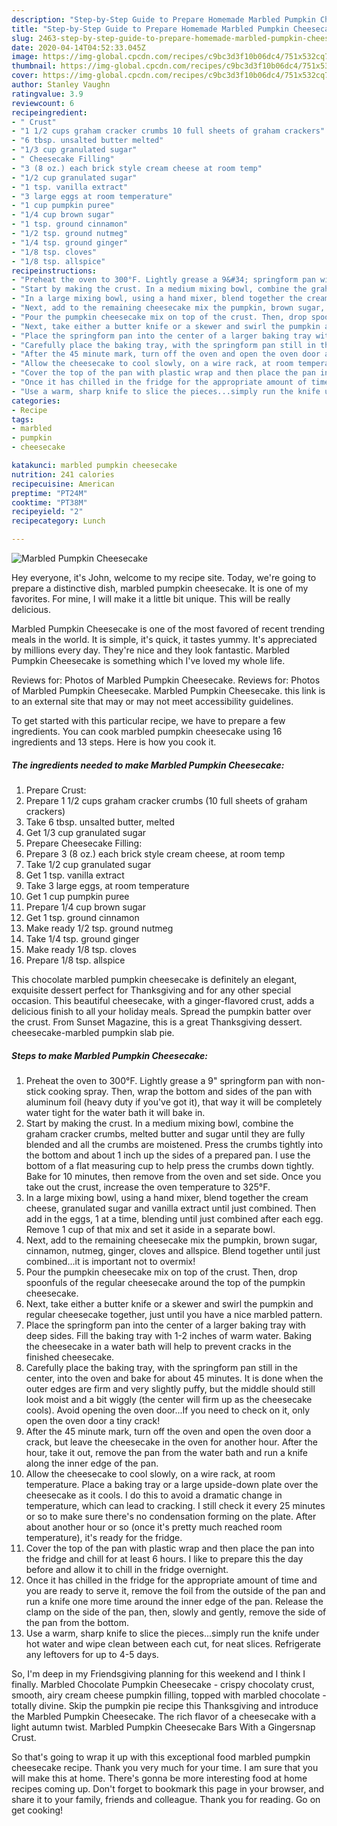 ```yaml
---
description: "Step-by-Step Guide to Prepare Homemade Marbled Pumpkin Cheesecake"
title: "Step-by-Step Guide to Prepare Homemade Marbled Pumpkin Cheesecake"
slug: 2463-step-by-step-guide-to-prepare-homemade-marbled-pumpkin-cheesecake
date: 2020-04-14T04:52:33.045Z
image: https://img-global.cpcdn.com/recipes/c9bc3d3f10b06dc4/751x532cq70/marbled-pumpkin-cheesecake-recipe-main-photo.jpg
thumbnail: https://img-global.cpcdn.com/recipes/c9bc3d3f10b06dc4/751x532cq70/marbled-pumpkin-cheesecake-recipe-main-photo.jpg
cover: https://img-global.cpcdn.com/recipes/c9bc3d3f10b06dc4/751x532cq70/marbled-pumpkin-cheesecake-recipe-main-photo.jpg
author: Stanley Vaughn
ratingvalue: 3.9
reviewcount: 6
recipeingredient:
- " Crust"
- "1 1/2 cups graham cracker crumbs 10 full sheets of graham crackers"
- "6 tbsp. unsalted butter melted"
- "1/3 cup granulated sugar"
- " Cheesecake Filling"
- "3 (8 oz.) each brick style cream cheese at room temp"
- "1/2 cup granulated sugar"
- "1 tsp. vanilla extract"
- "3 large eggs at room temperature"
- "1 cup pumpkin puree"
- "1/4 cup brown sugar"
- "1 tsp. ground cinnamon"
- "1/2 tsp. ground nutmeg"
- "1/4 tsp. ground ginger"
- "1/8 tsp. cloves"
- "1/8 tsp. allspice"
recipeinstructions:
- "Preheat the oven to 300°F. Lightly grease a 9&#34; springform pan with non-stick cooking spray. Then, wrap the bottom and sides of the pan with aluminum foil (heavy duty if you&#39;ve got it), that way it will be completely water tight for the water bath it will bake in."
- "Start by making the crust. In a medium mixing bowl, combine the graham cracker crumbs, melted butter and sugar until they are fully blended and all the crumbs are moistened. Press the crumbs tightly into the bottom and about 1 inch up the sides of a prepared pan. I use the bottom of a flat measuring cup to help press the crumbs down tightly. Bake for 10 minutes, then remove from the oven and set side. Once you take out the crust, increase the oven temperature to 325°F."
- "In a large mixing bowl, using a hand mixer, blend together the cream cheese, granulated sugar and vanilla extract until just combined. Then add in the eggs, 1 at a time, blending until just combined after each egg. Remove 1 cup of that mix and set it aside in a separate bowl."
- "Next, add to the remaining cheesecake mix the pumpkin, brown sugar, cinnamon, nutmeg, ginger, cloves and allspice. Blend together until just combined...it is important not to overmix!"
- "Pour the pumpkin cheesecake mix on top of the crust. Then, drop spoonfuls of the regular cheesecake around the top of the pumpkin cheesecake."
- "Next, take either a butter knife or a skewer and swirl the pumpkin and regular cheesecake together, just until you have a nice marbled pattern."
- "Place the springform pan into the center of a larger baking tray with deep sides. Fill the baking tray with 1-2 inches of warm water. Baking the cheesecake in a water bath will help to prevent cracks in the finished cheesecake."
- "Carefully place the baking tray, with the springform pan still in the center, into the oven and bake for about 45 minutes. It is done when the outer edges are firm and very slightly puffy, but the middle should still look moist and a bit wiggly (the center will firm up as the cheesecake cools). Avoid opening the oven door...If you need to check on it, only open the oven door a tiny crack!"
- "After the 45 minute mark, turn off the oven and open the oven door a crack, but leave the cheesecake in the oven for another hour. After the hour, take it out, remove the pan from the water bath and run a knife along the inner edge of the pan."
- "Allow the cheesecake to cool slowly, on a wire rack, at room temperature. Place a baking tray or a large upside-down plate over the cheesecake as it cools. I do this to avoid a dramatic change in temperature, which can lead to cracking. I still check it every 25 minutes or so to make sure there&#39;s no condensation forming on the plate. After about another hour or so (once it&#39;s pretty much reached room temperature), it&#39;s ready for the fridge."
- "Cover the top of the pan with plastic wrap and then place the pan into the fridge and chill for at least 6 hours. I like to prepare this the day before and allow it to chill in the fridge overnight."
- "Once it has chilled in the fridge for the appropriate amount of time and you are ready to serve it, remove the foil from the outside of the pan and run a knife one more time around the inner edge of the pan. Release the clamp on the side of the pan, then, slowly and gently, remove the side of the pan from the bottom."
- "Use a warm, sharp knife to slice the pieces...simply run the knife under hot water and wipe clean between each cut, for neat slices. Refrigerate any leftovers for up to 4-5 days."
categories:
- Recipe
tags:
- marbled
- pumpkin
- cheesecake

katakunci: marbled pumpkin cheesecake 
nutrition: 241 calories
recipecuisine: American
preptime: "PT24M"
cooktime: "PT38M"
recipeyield: "2"
recipecategory: Lunch

---
```



![Marbled Pumpkin Cheesecake](https://img-global.cpcdn.com/recipes/c9bc3d3f10b06dc4/751x532cq70/marbled-pumpkin-cheesecake-recipe-main-photo.jpg)

Hey everyone, it's John, welcome to my recipe site. Today, we're going to prepare a distinctive dish, marbled pumpkin cheesecake. It is one of my favorites. For mine, I will make it a little bit unique. This will be really delicious.

Marbled Pumpkin Cheesecake is one of the most favored of recent trending meals in the world. It is simple, it's quick, it tastes yummy. It's appreciated by millions every day. They're nice and they look fantastic. Marbled Pumpkin Cheesecake is something which I've loved my whole life.

Reviews for: Photos of Marbled Pumpkin Cheesecake. Reviews for: Photos of Marbled Pumpkin Cheesecake. Marbled Pumpkin Cheesecake. this link is to an external site that may or may not meet accessibility guidelines.


To get started with this particular recipe, we have to prepare a few ingredients. You can cook marbled pumpkin cheesecake using 16 ingredients and 13 steps. Here is how you cook it.

<!--inarticleads1-->

##### The ingredients needed to make Marbled Pumpkin Cheesecake:

1. Prepare  Crust:
1. Prepare 1 1/2 cups graham cracker crumbs (10 full sheets of graham crackers)
1. Take 6 tbsp. unsalted butter, melted
1. Get 1/3 cup granulated sugar
1. Prepare  Cheesecake Filling:
1. Prepare 3 (8 oz.) each brick style cream cheese, at room temp
1. Take 1/2 cup granulated sugar
1. Get 1 tsp. vanilla extract
1. Take 3 large eggs, at room temperature
1. Get 1 cup pumpkin puree
1. Prepare 1/4 cup brown sugar
1. Get 1 tsp. ground cinnamon
1. Make ready 1/2 tsp. ground nutmeg
1. Take 1/4 tsp. ground ginger
1. Make ready 1/8 tsp. cloves
1. Prepare 1/8 tsp. allspice


This chocolate marbled pumpkin cheesecake is definitely an elegant, exquisite dessert perfect for Thanksgiving and for any other special occasion. This beautiful cheesecake, with a ginger-flavored crust, adds a delicious finish to all your holiday meals. Spread the pumpkin batter over the crust. From Sunset Magazine, this is a great Thanksgiving dessert. cheesecake-marbled pumpkin slab pie. 

<!--inarticleads2-->

##### Steps to make Marbled Pumpkin Cheesecake:

1. Preheat the oven to 300°F. Lightly grease a 9&#34; springform pan with non-stick cooking spray. Then, wrap the bottom and sides of the pan with aluminum foil (heavy duty if you&#39;ve got it), that way it will be completely water tight for the water bath it will bake in.
1. Start by making the crust. In a medium mixing bowl, combine the graham cracker crumbs, melted butter and sugar until they are fully blended and all the crumbs are moistened. Press the crumbs tightly into the bottom and about 1 inch up the sides of a prepared pan. I use the bottom of a flat measuring cup to help press the crumbs down tightly. Bake for 10 minutes, then remove from the oven and set side. Once you take out the crust, increase the oven temperature to 325°F.
1. In a large mixing bowl, using a hand mixer, blend together the cream cheese, granulated sugar and vanilla extract until just combined. Then add in the eggs, 1 at a time, blending until just combined after each egg. Remove 1 cup of that mix and set it aside in a separate bowl.
1. Next, add to the remaining cheesecake mix the pumpkin, brown sugar, cinnamon, nutmeg, ginger, cloves and allspice. Blend together until just combined...it is important not to overmix!
1. Pour the pumpkin cheesecake mix on top of the crust. Then, drop spoonfuls of the regular cheesecake around the top of the pumpkin cheesecake.
1. Next, take either a butter knife or a skewer and swirl the pumpkin and regular cheesecake together, just until you have a nice marbled pattern.
1. Place the springform pan into the center of a larger baking tray with deep sides. Fill the baking tray with 1-2 inches of warm water. Baking the cheesecake in a water bath will help to prevent cracks in the finished cheesecake.
1. Carefully place the baking tray, with the springform pan still in the center, into the oven and bake for about 45 minutes. It is done when the outer edges are firm and very slightly puffy, but the middle should still look moist and a bit wiggly (the center will firm up as the cheesecake cools). Avoid opening the oven door...If you need to check on it, only open the oven door a tiny crack!
1. After the 45 minute mark, turn off the oven and open the oven door a crack, but leave the cheesecake in the oven for another hour. After the hour, take it out, remove the pan from the water bath and run a knife along the inner edge of the pan.
1. Allow the cheesecake to cool slowly, on a wire rack, at room temperature. Place a baking tray or a large upside-down plate over the cheesecake as it cools. I do this to avoid a dramatic change in temperature, which can lead to cracking. I still check it every 25 minutes or so to make sure there&#39;s no condensation forming on the plate. After about another hour or so (once it&#39;s pretty much reached room temperature), it&#39;s ready for the fridge.
1. Cover the top of the pan with plastic wrap and then place the pan into the fridge and chill for at least 6 hours. I like to prepare this the day before and allow it to chill in the fridge overnight.
1. Once it has chilled in the fridge for the appropriate amount of time and you are ready to serve it, remove the foil from the outside of the pan and run a knife one more time around the inner edge of the pan. Release the clamp on the side of the pan, then, slowly and gently, remove the side of the pan from the bottom.
1. Use a warm, sharp knife to slice the pieces...simply run the knife under hot water and wipe clean between each cut, for neat slices. Refrigerate any leftovers for up to 4-5 days.


So, I&#39;m deep in my Friendsgiving planning for this weekend and I think I finally. Marbled Chocolate Pumpkin Cheesecake - crispy chocolaty crust, smooth, airy cream cheese pumpkin filling, topped with marbled chocolate - totally divine. Skip the pumpkin pie recipe this Thanksgiving and introduce the Marbled Pumpkin Cheesecake. The rich flavor of a cheesecake with a light autumn twist. Marbled Pumpkin Cheesecake Bars With a Gingersnap Crust. 

So that's going to wrap it up with this exceptional food marbled pumpkin cheesecake recipe. Thank you very much for your time. I am sure that you will make this at home. There's gonna be more interesting food at home recipes coming up. Don't forget to bookmark this page in your browser, and share it to your family, friends and colleague. Thank you for reading. Go on get cooking!
